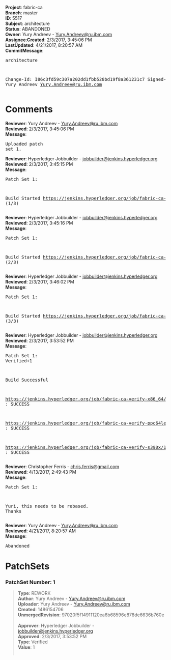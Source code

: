 <strong>Project</strong>: fabric-ca</br><strong>Branch</strong>: master<br><strong>ID</strong>: 5517<br><strong>Subject</strong>: architecture<br><strong>Status</strong>: ABANDONED<br><strong>Owner</strong>: Yury Andreev - Yury.Andreev@ru.ibm.com<br><strong>Assignee</strong>:<strong>Created</strong>: 2/3/2017, 3:45:06 PM<br><strong>LastUpdated</strong>: 4/21/2017, 8:20:57 AM<br><strong>CommitMessage</strong>:<br><pre>architecture

Change-Id: I86c3fd59c307a202dd1fbb528bd19f8a361231c7
Signed-off-by: Yury Andreev <Yury.Andreev@ru.ibm.com>
</pre><h1>Comments</h1><strong>Reviewer</strong>: Yury Andreev - Yury.Andreev@ru.ibm.com<br><strong>Reviewed</strong>: 2/3/2017, 3:45:06 PM<br><strong>Message</strong>: <pre>Uploaded patch set 1.</pre><strong>Reviewer</strong>: Hyperledger Jobbuilder - jobbuilder@jenkins.hyperledger.org<br><strong>Reviewed</strong>: 2/3/2017, 3:45:15 PM<br><strong>Message</strong>: <pre>Patch Set 1:

Build Started https://jenkins.hyperledger.org/job/fabric-ca-verify-s390x/117/ (1/3)</pre><strong>Reviewer</strong>: Hyperledger Jobbuilder - jobbuilder@jenkins.hyperledger.org<br><strong>Reviewed</strong>: 2/3/2017, 3:45:16 PM<br><strong>Message</strong>: <pre>Patch Set 1:

Build Started https://jenkins.hyperledger.org/job/fabric-ca-verify-ppc64le/114/ (2/3)</pre><strong>Reviewer</strong>: Hyperledger Jobbuilder - jobbuilder@jenkins.hyperledger.org<br><strong>Reviewed</strong>: 2/3/2017, 3:46:02 PM<br><strong>Message</strong>: <pre>Patch Set 1:

Build Started https://jenkins.hyperledger.org/job/fabric-ca-verify-x86_64/114/ (3/3)</pre><strong>Reviewer</strong>: Hyperledger Jobbuilder - jobbuilder@jenkins.hyperledger.org<br><strong>Reviewed</strong>: 2/3/2017, 3:53:52 PM<br><strong>Message</strong>: <pre>Patch Set 1: Verified+1

Build Successful 

https://jenkins.hyperledger.org/job/fabric-ca-verify-x86_64/114/ : SUCCESS

https://jenkins.hyperledger.org/job/fabric-ca-verify-ppc64le/114/ : SUCCESS

https://jenkins.hyperledger.org/job/fabric-ca-verify-s390x/117/ : SUCCESS</pre><strong>Reviewer</strong>: Christopher Ferris - chris.ferris@gmail.com<br><strong>Reviewed</strong>: 4/13/2017, 2:49:43 PM<br><strong>Message</strong>: <pre>Patch Set 1:

Yuri, this needs to be rebased. Thanks</pre><strong>Reviewer</strong>: Yury Andreev - Yury.Andreev@ru.ibm.com<br><strong>Reviewed</strong>: 4/21/2017, 8:20:57 AM<br><strong>Message</strong>: <pre>Abandoned</pre><h1>PatchSets</h1><h3>PatchSet Number: 1</h3><blockquote><strong>Type</strong>: REWORK<br><strong>Author</strong>: Yury Andreev - Yury.Andreev@ru.ibm.com<br><strong>Uploader</strong>: Yury Andreev - Yury.Andreev@ru.ibm.com<br><strong>Created</strong>: 1486154706<br><strong>UnmergedRevision</strong>: 97020f5f14911120ea6b68596e878de6636b760e<br><br><strong>Approver</strong>: Hyperledger Jobbuilder - jobbuilder@jenkins.hyperledger.org<br><strong>Approved</strong>: 2/3/2017, 3:53:52 PM<br><strong>Type</strong>: Verified<br><strong>Value</strong>: 1<br><br></blockquote>